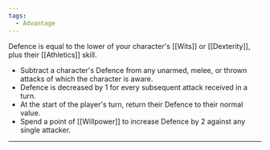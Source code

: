 ```yaml
---
tags:
  - Advantage
---
```


Defence is equal to the lower of your character's [[Wits]] or [[Dexterity]], plus their [[Athletics]] skill.

- Subtract a character's Defence from any unarmed, melee, or thrown attacks of which the character is aware.
- Defence is decreased by 1 for every subsequent attack received in a turn.
- At the start of the player's turn, return their Defence to their normal value.
- Spend a point of [[Willpower]] to increase Defence by 2 against any single attacker.

---

